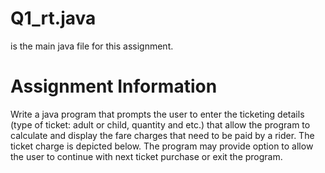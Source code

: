 # Q1_rt.java 

is the main java file for this assignment.


# Assignment Information

Write a java program that prompts the user to enter the ticketing details (type of ticket: adult or child, quantity and etc.) that allow the program to calculate and display the fare charges that need to be paid by a rider. The ticket charge is depicted below. The program may provide option to allow the user to continue with next ticket purchase or exit the program.
